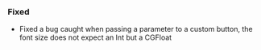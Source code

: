 ### Fixed

* Fixed a bug caught when passing a parameter to a custom button, the font size does not expect an Int but a CGFloat
